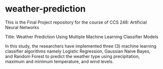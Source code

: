 # weather-prediction

This is the Final Project repository for the course of CCS 248: Artificial Neural Networks

Title: Weather Prediction Using Multiple Machine Learning Classifier Models

In this study, the researchers have implemented three (3) machine learning classifier algorithms
namely Logistic Regression, Gaussian Naive Bayes, and Random Forest to predict the weather type 
using precipitation, maximum and minimum temperature, and wind levels.
